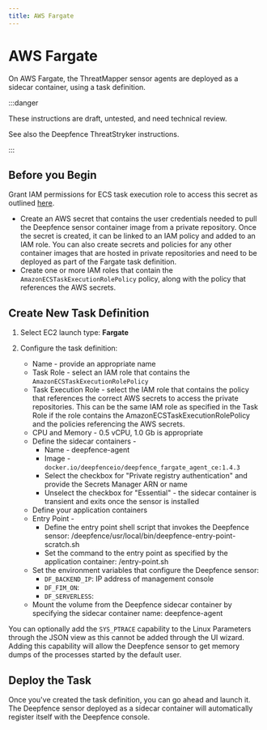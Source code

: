 ```yaml
---
title: AWS Fargate
---
```


# AWS Fargate

On AWS Fargate, the ThreatMapper sensor agents are deployed as a sidecar container, using a task definition. 

:::danger

These instructions are draft, untested, and need technical review.

See also the Deepfence ThreatStryker instructions.

:::

## Before you Begin

Grant IAM permissions for ECS task execution role to access this secret as outlined [here](https://aws.amazon.com/blogs/compute/introducing-private-registry-authentication-support-for-aws-fargate/).

  * Create an AWS secret that contains the user credentials needed to pull the Deepfence sensor container image from a private repository.  Once the secret is created, it can be linked to an IAM policy and added to an IAM role. You can also create secrets and policies for any other container images that are hosted in private repositories and need to be deployed as part of the Fargate task definition.
  * Create one or more IAM roles that contain the ```AmazonECSTaskExecutionRolePolicy``` policy, along with the policy that references the AWS secrets.

## Create New Task Definition

1. Select EC2 launch type: **Fargate**

2. Configure the task definition:

   * Name - provide an appropriate name
   * Task Role - select an IAM role that contains the ```AmazonECSTaskExecutionRolePolicy```
   * Task Execution Role - select the IAM role that contains the policy that references the correct AWS secrets to access the private repositories.  This can be the same IAM role as specified in the Task Role if the role contains the AmazonECSTaskExecutionRolePolicy and the policies referencing the AWS secrets.
   * CPU and Memory - 0.5 vCPU, 1.0 Gb is appropriate
   * Define the sidecar containers - 
      * Name - deepfence-agent
      * Image - ```docker.io/deepfenceio/deepfence_fargate_agent_ce:1.4.3```
      * Select the checkbox for "Private registry authentication" and provide the Secrets Manager ARN or name
      * Unselect the checkbox for "Essential" - the sidecar container is transient and exits once the sensor is installed
   * Define your application containers
   * Entry Point -
      * Define the entry point shell script that invokes the Deepfence sensor: /deepfence/usr/local/bin/deepfence-entry-point-scratch.sh
      * Set the command to the entry point as specified by the application container: /entry-point.sh
   * Set the environment variables that configure the Deepfence sensor:
      * ```DF_BACKEND_IP```: IP address of management console
      * ```DF_FIM_ON```: 
      * ```DF_SERVERLESS```:
   * Mount the volume from the Deepfence sidecar container by specifying the sidecar container name: deepfence-agent

You can optionally add the ```SYS_PTRACE``` capability to the Linux Parameters through the JSON view as this cannot be added through the UI wizard.  Adding this capability will allow the Deepfence sensor to get memory dumps of the processes started by the default user.

## Deploy the Task

Once you've created the task definition, you can go ahead and launch it.  The Deepfence sensor deployed as a sidecar container will automatically register itself with the Deepfence console.


